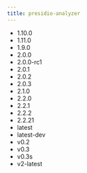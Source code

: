 ```yaml
---
title: presidio-analyzer
---
```

- 1.10.0
- 1.11.0
- 1.9.0
- 2.0.0
- 2.0.0-rc1
- 2.0.1
- 2.0.2
- 2.0.3
- 2.1.0
- 2.2.0
- 2.2.1
- 2.2.2
- 2.2.21
- latest
- latest-dev
- v0.2
- v0.3
- v0.3s
- v2-latest
